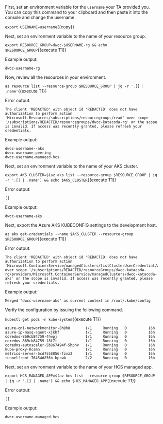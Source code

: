 First, set an environment variable for the `username` your
TA provided you.  You can copy this command to your clipboard
and then paste it into the console and change the username.

`export USERNAME=username`{{copy}}

Next, set an environment variable to the name of your resource group.

`export RESOURCE_GROUP=dwcc-$USERNAME-rg && echo $RESOURCE_GROUP`{{execute T1}}

Example output:

```plaintext
dwcc-username-rg
```

Now, review all the resources in your environment.

`az resource list --resource-group $RESOURCE_GROUP | jq -r '.[] | .name'`{{execute T1}}

Error output:

```plaintext
The client 'REDACTED' with object id 'REDACTED' does not have authorization to perform action 'Microsoft.Resources/subscriptions/resourcegroups/read' over scope '/subscriptions/REDACTED/resourcegroups/dwcc-katacoda-rg' or the scope is invalid. If access was recently granted, please refresh your credentials.
```

Example output:

```plaintext
dwcc-username--aks
dwcc-username-peering
dwcc-username-managed-hcs
```

Next, set an environment variable to the name of your AKS cluster.

`export AKS_CLUSTER=$(az aks list --resource-group $RESOURCE_GROUP | jq -r '.[] | .name') && echo $AKS_CLUSTER`{{execute T1}}

Error output:

```plaintext
[]
```

Example output:

```plaintext
dwcc-username-aks
```

Next, export the Azure AKS KUBECONFIG settings to the development host.

`az aks get-credentials --name $AKS_CLUSTER --resource-group $RESOURCE_GROUP`{{execute T1}}

Error output:

```plaintext
The client 'REDACTED' with object id 'REDACTED' does not have authorization to perform action 'Microsoft.ContainerService/managedClusters/listClusterUserCredential/action' over scope '/subscriptions/REDACTED/resourceGroups/dwcc-katacoda-rg/providers/Microsoft.ContainerService/managedClusters/dwcc-katacoda-aks' or the scope is invalid. If access was recently granted, please refresh your credentials.
```

Example output:

```plaintext
Merged "dwcc-username-aks" as current context in /root/.kube/config
```

Verify the configuration by issuing the following command.

`kubectl get pods -n kube-system`{{execute T1}}

```plaintext
azure-cni-networkmonitor-8h9h8       1/1     Running   0          16h
azure-ip-masq-agent-xjkhf            1/1     Running   0          16h
coredns-869cb84759-4hwpj             1/1     Running   0          16h
coredns-869cb84759-l8f7t             1/1     Running   0          16h
coredns-autoscaler-5b867494f-5hphv   1/1     Running   0          16h
kube-proxy-8csmn                     1/1     Running   0          16h
metrics-server-6cd7558856-fzvz2      1/1     Running   0          16h
tunnelfront-76454d856b-hpcwb         2/2     Running   0          16h
```

Next, set an environment variable to the name of your HCS managed app.

`export HCS_MANAGED_APP=$(az hcs list --resource-group $RESOURCE_GROUP | jq -r '.[] | .name') && echo $HCS_MANAGED_APP`{{execute T1}}

Error output:

```plaintext
[]
```

Example output:

```plaintext
dwcc-username-managed-hcs
```
